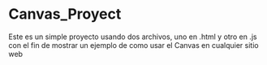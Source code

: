 # Canvas_Proyect
Este es un simple proyecto usando dos archivos, uno en .html y otro en .js  con el fin de mostrar un ejemplo de como usar el Canvas en cualquier sitio web
